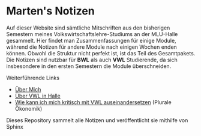 # Marten's Notizen

Auf dieser Website sind sämtliche Mitschriften aus den bisherigen Semestern meines Volkswirtschaftslehre-Studiums an der MLU-Halle gesammelt. Hier findet man Zusammenfassungen für einige Module, während die Notizen für andere Module nach einigen Wochen enden können. Obwohl die Struktur nicht perfekt ist, ist das Teil des Gesamtpakets. Die Notizen sind nutzbar für **BWL** als auch **VWL** Studierende, da sich insbesondere in den ersten Semestern die Module überschneiden.

Weiterführende Links

- [Über Mich](https://martenw.com/)
- [Über VWL in Halle](https://www.wiwi.uni-halle.de/studienangebot/bachelor_vwl/)
- [Wie kann ich mich kritisch mit VWL auseinandersetzen](glossar/Plurale-Oekonomik) (Plurale Ökonomik)

Dieses Repository sammelt alle Notizen und veröffentlicht sie mithilfe von Sphinx
